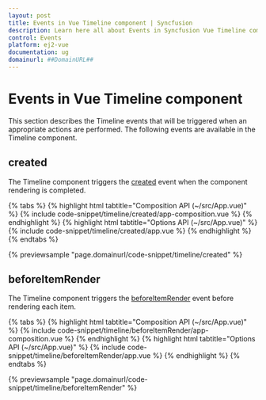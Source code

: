 ```yaml
---
layout: post
title: Events in Vue Timeline component | Syncfusion
description: Learn here all about Events in Syncfusion Vue Timeline component of Syncfusion Essential JS 2 and more.
control: Events 
platform: ej2-vue
documentation: ug
domainurl: ##DomainURL##
---
```


# Events in Vue Timeline component

This section describes the Timeline events that will be triggered when an appropriate actions are performed. The following events are available in the Timeline component.

## created

The Timeline component triggers the [created](https://ej2.syncfusion.com/vue/documentation/api/timeline#created) event when the component rendering is completed.

{% tabs %}
{% highlight html tabtitle="Composition API (~/src/App.vue)" %}
{% include code-snippet/timeline/created/app-composition.vue %}
{% endhighlight %}
{% highlight html tabtitle="Options API (~/src/App.vue)" %}
{% include code-snippet/timeline/created/app.vue %}
{% endhighlight %}
{% endtabs %}
        
{% previewsample "page.domainurl/code-snippet/timeline/created" %}

## beforeItemRender

The Timeline component triggers the [beforeItemRender](https://ej2.syncfusion.com/vue/documentation/api/timeline#beforeitemrender) event before rendering each item.

{% tabs %}
{% highlight html tabtitle="Composition API (~/src/App.vue)" %}
{% include code-snippet/timeline/beforeItemRender/app-composition.vue %}
{% endhighlight %}
{% highlight html tabtitle="Options API (~/src/App.vue)" %}
{% include code-snippet/timeline/beforeItemRender/app.vue %}
{% endhighlight %}
{% endtabs %}
        
{% previewsample "page.domainurl/code-snippet/timeline/beforeItemRender" %}